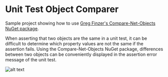 # Unit Test Object Comparer
Sample project showing how to use [Greg Finzer's Compare-Net-Objects NuGet package](https://github.com/GregFinzer/Compare-Net-Objects).

When asserting that two objects are the same in a unit test, it can be difficult to determine which property values are not the same if the assertion fails.  Using the Compare-Net-Objects NuGet package, differences between two objects can be conveniently displayed in the assertion error message of the unit test.

![alt text](https://i.postimg.cc/k51hqjpc/Object-Compare-Results.png)
